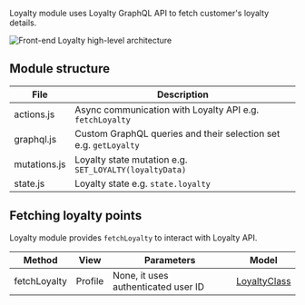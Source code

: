 
Loyalty module uses Loyalty GraphQL API to fetch customer's loyalty details.

![Front-end Loyalty high-level architecture](../../../../media/frontend_modules_loyalty.png)

## Module structure

File | Description
------------------------------------------------- | ---------------------------------------------------------------------------------
actions.js | Async communication with Loyalty API e.g. `fetchLoyalty`
graphql.js | Custom GraphQL queries and their selection set e.g. `getLoyalty`
mutations.js | Loyalty state mutation e.g. `SET_LOYALTY(loyaltyData)`
state.js | Loyalty state e.g. `state.loyalty`


## Fetching loyalty points

Loyalty module provides `fetchLoyalty` to interact with Loyalty API.

Method | View | Parameters | Model
------------------------------------------------- | ------------------------------------------------- | --------------------------------------------------------------------------------- | -------------------------------------------------
fetchLoyalty | Profile | None, it uses authenticated user ID | [LoyaltyClass][1]

[1]: ../../shared/models/LoyaltyClass.js
